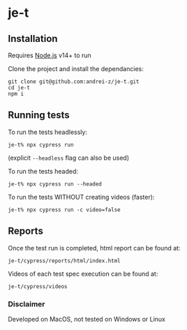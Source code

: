 # je-t

## Installation
Requires [Node.js](https://nodejs.org/) v14+ to run

Clone the project and install the dependancies:
```
git clone git@github.com:andrei-z/je-t.git
cd je-t
npm i
```

## Running tests
To run the tests headlessly:
```
je-t% npx cypress run
```
(explicit `--headless` flag can also be used)

To run the tests headed:
```
je-t% npx cypress run --headed
```

To run the tests WITHOUT creating videos (faster):
```
je-t% npx cypress run -c video=false
```

## Reports
Once the test run is completed, html report can be found at:
```
je-t/cypress/reports/html/index.html
```

Videos of each test spec execution can be found at:
```
je-t/cypress/videos
```

### Disclaimer
Developed on MacOS, not tested on Windows or Linux